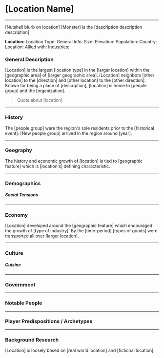 # [Location Name]

---
[Nutshell blurb on location] [Monster] is the [description description description]

**Location:**
Location Type:
General Info:
Size:
Elevation:
Population:
Country:
Location:
Allied with:
Industries:


### General Description

[Location] is the largest [location type] in the [larger location] within the [geographic area] of [larger geographic area]. [Location] neighbors [other location] to the [direction] and [other location] to the [other direction]. Known for being a place of [description], [location] is home to [people group] and the [organization].

> Quote about [location]

---
### History
The [people group] were the region's sole residents prior to the [historical event]. [New people group] arrived in the region around [year].

---
### Geography

The history and economic growth of [location] is tied to [geographic feature] which is [location's] defining characteristic.

---
### Demographics

##### Social Tensions

---
### Economy
[Location] developed around the [geographic feature] which encouraged the growth of [type of industry]. By the [time-period] [types of goods] were transported all over [larger location].

--- 
### Culture

##### Cuisine

---
### Government

---
### Notable People

---
### Player Predispositions / Archetypes

---
### Background Research

[Location] is loosely based on [real world location] and [fictional location].